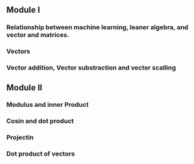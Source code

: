 ## Module I
### Relationship between machine learning, leaner algebra, and vector and matrices.
### Vectors 
### Vector addition, Vector substraction and vector scalling

## Module II
### Modulus and inner Product 
### Cosin and dot product 
### Projectin 
### Dot product of vectors 
